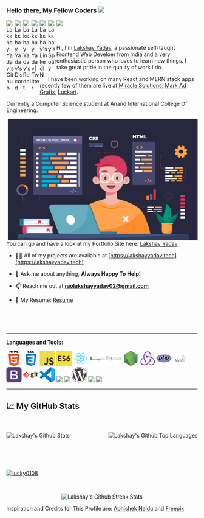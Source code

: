 ### Hello there, My Fellow Coders <img src="https://media.giphy.com/media/hvRJCLFzcasrR4ia7z/giphy.gif" width="25px">
<a href="https://github.com/Lucky0108">
  <img align="left" alt="Lakshay Yadav's Github" width="22px" src="https://raw.githubusercontent.com/peterthehan/peterthehan/master/assets/github.svg" />
</a>
<a href="https://discord.gg/FDSGrX2r4S">
  <img align="left" alt="Lakshay Yadav's Discord" width="22px" src="https://raw.githubusercontent.com/peterthehan/peterthehan/master/assets/discord.svg" />
</a>
<a href="https://www.reddit.com/user/lakshay-yadav">
  <img align="left" alt="Lakshay Yadav's Reddit" width="22px" src="https://raw.githubusercontent.com/peterthehan/peterthehan/master/assets/reddit.svg" />
</a>
<a href="https://twitter.com/lxkshay">
  <img align="left" alt="Lakshay Yadav| Twitter" width="22px" src="https://raw.githubusercontent.com/peterthehan/peterthehan/master/assets/twitter.svg" />
</a>
<a href="https://www.linkedin.com/in/lakshay-yadav/">
  <img align="left" alt="Lakshay's LinkedIN" width="22px" src="https://raw.githubusercontent.com/peterthehan/peterthehan/master/assets/linkedin.svg" />
</a>
<a href="https://open.spotify.com/user/dv113m9r1r4mrntqfthjl9q84">
  <img align="left" alt="Lakshay's Spotify" width="22px" src="https://raw.githubusercontent.com/peterthehan/peterthehan/master/assets/spotify.svg" />
</a>

![](https://visitor-badge.glitch.me/badge?page_id=Lucky0108)

<br>

Hi, I'm [Lakshay Yadav](https://linkedin.com/lakshay-yadav/), a passionate self-taught Frontend Web Develoer from India and a very enthusiastic person who loves to learn new things. I take great pride in the quality of work I do.

I have been working on many React and MERN stack apps recently few of them are live at [Miracle Solutions](https://miracle-solutions.herokuapp.com/), [Mark Ad Grafix](https://mark-ad-grafix.herokuapp.com/), [Luckart](https://ecommclone.netlify.app/).

Currently a Computer Science student at Anand International College Of Engineering.

  <img align="right" alt="Code" src="https://raw.githubusercontent.com/Lucky0108/Lucky0108/master/img/codeView.jpg?raw=true" width="500" height="320" />

You can go and have a look at my Portfolio Site here. [Lakshay Yadav](https://lakshayyadav.tech)

- 👨‍💻 All of my projects are available at [https://lakshayyadav.tech](https://lakshayyadav.tech)

- 💬 Ask me about anything, **Always Happy To Help!**

- 📫 Reach me out at **raolakshayyadav02@gmail.com**

- 📄 My Resume: [Resume](https://drive.google.com/file/d/1IZTzvX4qbST3QSNVrMzyKHYhrQY8YQ-J/view?usp=sharing)

<br> <br> <br>
<hr>

**Languages and Tools:**  

<code><img height="40" src="https://raw.githubusercontent.com/github/explore/80688e429a7d4ef2fca1e82350fe8e3517d3494d/topics/html/html.png"></code>
<code><img height="40" src="https://raw.githubusercontent.com/github/explore/80688e429a7d4ef2fca1e82350fe8e3517d3494d/topics/css/css.png"></code>
<code><img height="40" src="https://raw.githubusercontent.com/github/explore/80688e429a7d4ef2fca1e82350fe8e3517d3494d/topics/javascript/javascript.png"></code>
<code><img height="40" src="https://raw.githubusercontent.com/github/explore/80688e429a7d4ef2fca1e82350fe8e3517d3494d/topics/es6/es6.png"></code>
<code><img height="40" src="https://raw.githubusercontent.com/github/explore/80688e429a7d4ef2fca1e82350fe8e3517d3494d/topics/react/react.png"></code>
<code><img height="40" src="https://raw.githubusercontent.com/github/explore/80688e429a7d4ef2fca1e82350fe8e3517d3494d/topics/mongodb/mongodb.png"></code>
<code><img height="40" src="https://raw.githubusercontent.com/github/explore/80688e429a7d4ef2fca1e82350fe8e3517d3494d/topics/express/express.png"></code>
<code><img height="40" src="https://raw.githubusercontent.com/github/explore/80688e429a7d4ef2fca1e82350fe8e3517d3494d/topics/nodejs/nodejs.png"></code>
<code><img height="40" src="https://raw.githubusercontent.com/github/explore/80688e429a7d4ef2fca1e82350fe8e3517d3494d/topics/redux/redux.png"></code>
<code><img height="40" src="https://raw.githubusercontent.com/github/explore/80688e429a7d4ef2fca1e82350fe8e3517d3494d/topics/php/php.png"></code>
<code><img height="40" src="https://raw.githubusercontent.com/github/explore/80688e429a7d4ef2fca1e82350fe8e3517d3494d/topics/mysql/mysql.png"></code>
<code><img height="40" src="https://raw.githubusercontent.com/github/explore/80688e429a7d4ef2fca1e82350fe8e3517d3494d/topics/bootstrap/bootstrap.png"></code>
<code><img height="40" src="https://raw.githubusercontent.com/github/explore/80688e429a7d4ef2fca1e82350fe8e3517d3494d/topics/git/git.png"></code>
<code><img height="40" src="https://raw.githubusercontent.com/github/explore/80688e429a7d4ef2fca1e82350fe8e3517d3494d/topics/visual-studio-code/visual-studio-code.png"></code>
<code><img height="40" src="https://raw.githubusercontent.com/simple-icons/simple-icons/28f409f9502a010116fb00848ac8c71e5674dee3/icons/insomnia.svg"></code>
<code><img height="40" src="https://raw.githubusercontent.com/simple-icons/simple-icons/28f409f9502a010116fb00848ac8c71e5674dee3/icons/heroku.svg"></code>
<code><img height="40" src="https://raw.githubusercontent.com/github/explore/80688e429a7d4ef2fca1e82350fe8e3517d3494d/topics/wordpress/wordpress.png"></code>
<code><img height="40" src="https://raw.githubusercontent.com/simple-icons/simple-icons/28f409f9502a010116fb00848ac8c71e5674dee3/icons/adobephotoshop.svg"></code>
<code><img height="40" src="https://raw.githubusercontent.com/simple-icons/simple-icons/28f409f9502a010116fb00848ac8c71e5674dee3/icons/figma.svg"></code>

___

## 📈 My GitHub Stats
<br>
<p align="left"> 
<img src="https://github-readme-stats.vercel.app/api?username=Lucky0108&hide=stars,issues&show_icons=true&count_private=true&line_height=30&theme=dracula" alt="Lakshay's Github Stats">
<img align="right" src="https://github-readme-stats.vercel.app/api/top-langs/?username=Lucky0108" alt="Lakshay's Github Top Languages">
<br> <br> <br> <br> <br>
</p>
<p align="left"> <a href="https://github.com/ryo-ma/github-profile-trophy"><img src="https://github-profile-trophy.vercel.app/?username=lucky0108&margin-w=15&margin-h=15&no-bg=true&theme=onedark" alt="lucky0108" /></a> </p>
<br>
<p align="center"><img src="http://github-readme-streak-stats.herokuapp.com?user=Lucky0108&theme=dark&hide_border=true" alt="Lakshay's Github Streak Stats" ></p>

Inspiration and Credits for This Profile are: [Abhishek Naidu](https://github.com/abhisheknaiidu) and [Freepix](http://www.freepik.com)

